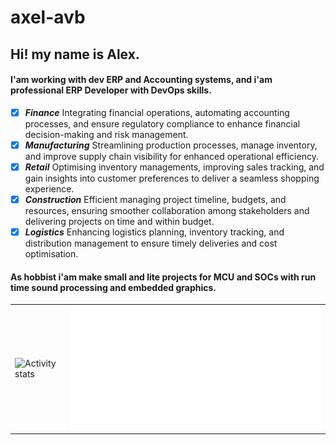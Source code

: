 # axel-avb
## Hi! my name is Alex.<br>
#### I'am working with dev ERP and Accounting systems, and i'am professional ERP Developer with DevOps skills.
- [x] ***Finance*** Integrating financial operations, automating accounting processes, and ensure regulatory compliance to enhance financial decision-making and risk management. 
- [x] ***Manufacturing*** Streamlining production processes, manage inventory, and improve supply chain visibility for enhanced operational efficiency. 
- [x] ***Retail*** Optimising inventory managements, improving sales tracking, and gain insights into customer preferences to deliver a seamless shopping experience. 
- [x] ***Construction*** Efficient managing project timeline, budgets, and resources, ensuring smoother collaboration among stakeholders and delivering projects on time and within budget.
- [x] ***Logistics*** Enhancing logistics planning, inventory tracking, and distribution management to ensure timely deliveries and cost optimisation.	&nbsp;
#### As hobbist i'am make small and lite projects for MCU and SOCs with run time sound processing and embedded graphics.

<table>
  <tr>
    <td>
      <img align="center" height=200 width=800 alt="Activity stats " src="http://github-profile-summary-cards.vercel.app/api/cards/profile-details?username=axel-avb&theme=default" />      
    </td>
    <td>
       <img align="center" height=200 width=800 alt="Metrics general " src="/general.svg" />      
    </td>      
</table>



<!--
- 🔭 I’m currently working on ...
- 🌱 I’m currently learning ...
- 👯 I’m looking to collaborate on ...
- 🤔 I’m looking for help with ...
- 💬 Ask me about ...
- 📫 How to reach me: ...
- 😄 Pronouns: ...
- ⚡ Fun fact: ...
!-->
